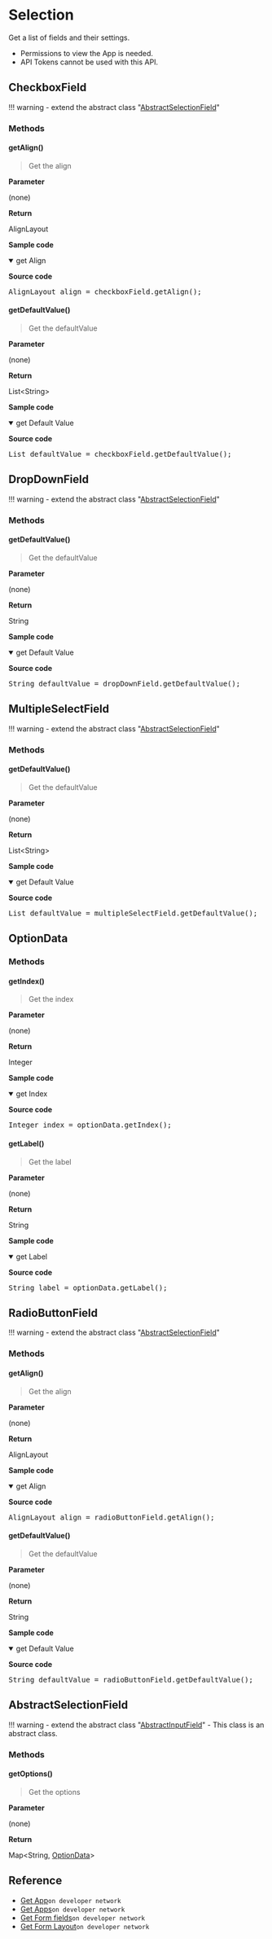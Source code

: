 # Selection

Get a list of fields and their settings.

>
- Permissions to view the App is needed.
- API Tokens cannot be used with this API.

## CheckboxField

!!! warning
    - extend the abstract class  "[AbstractSelectionField](#abstractselectionfield)"

### Methods

#### getAlign()

> Get the align

**Parameter**

(none)

**Return**

AlignLayout

**Sample code**

<details class="tab-container" open>
<Summary>get Align</Summary>

<strong class="tab-name">Source code</strong>

<pre class="inline-code">
AlignLayout align = checkboxField.getAlign();
</pre>

</details>

#### getDefaultValue()

> Get the defaultValue

**Parameter**

(none)

**Return**

List<String\>

**Sample code**

<details class="tab-container" open>
<Summary>get Default Value</Summary>

<strong class="tab-name">Source code</strong>

<pre class="inline-code">
List<String> defaultValue = checkboxField.getDefaultValue();
</pre>

</details>

## DropDownField

!!! warning
    - extend the abstract class  "[AbstractSelectionField](#abstractselectionfield)"

### Methods

#### getDefaultValue()

> Get the defaultValue

**Parameter**

(none)

**Return**

String

**Sample code**

<details class="tab-container" open>
<Summary>get Default Value</Summary>

<strong class="tab-name">Source code</strong>

<pre class="inline-code">
String defaultValue = dropDownField.getDefaultValue();
</pre>

</details>

## MultipleSelectField

!!! warning
    - extend the abstract class  "[AbstractSelectionField](#abstractselectionfield)"

### Methods

#### getDefaultValue()

> Get the defaultValue

**Parameter**

(none)

**Return**

List<String\>

**Sample code**

<details class="tab-container" open>
<Summary>get Default Value</Summary>

<strong class="tab-name">Source code</strong>

<pre class="inline-code">
List<String> defaultValue = multipleSelectField.getDefaultValue();
</pre>

</details>

## OptionData

### Methods

#### getIndex()

> Get the index

**Parameter**

(none)

**Return**

Integer

**Sample code**

<details class="tab-container" open>
<Summary>get Index</Summary>

<strong class="tab-name">Source code</strong>

<pre class="inline-code">
Integer index = optionData.getIndex();
</pre>

</details>

#### getLabel()

> Get the label

**Parameter**

(none)

**Return**

String

**Sample code**

<details class="tab-container" open>
<Summary>get Label</Summary>

<strong class="tab-name">Source code</strong>

<pre class="inline-code">
String label = optionData.getLabel();
</pre>

</details>

## RadioButtonField

!!! warning
    - extend the abstract class  "[AbstractSelectionField](#abstractselectionfield)"

### Methods

#### getAlign()

> Get the align

**Parameter**

(none)

**Return**

AlignLayout

**Sample code**

<details class="tab-container" open>
<Summary>get Align</Summary>

<strong class="tab-name">Source code</strong>

<pre class="inline-code">
AlignLayout align = radioButtonField.getAlign();
</pre>

</details>

#### getDefaultValue()

> Get the defaultValue

**Parameter**

(none)

**Return**

String

**Sample code**

<details class="tab-container" open>
<Summary>get Default Value</Summary>

<strong class="tab-name">Source code</strong>

<pre class="inline-code">
String defaultValue = radioButtonField.getDefaultValue();
</pre>

</details>

## AbstractSelectionField

!!! warning
    - extend the abstract class "[AbstractInputField](./form-fields-input/#abstractinputfield)"
    - This class is an abstract class.

### Methods

#### getOptions()

> Get the options

**Parameter**

(none)

**Return**

Map<String, [OptionData](#optiondata)\>

## Reference

- [Get App](https://developer.kintone.io/hc/en-us/articles/212494888)`on developer network`
- [Get Apps](https://developer.kintone.io/hc/en-us/articles/115005336727)`on developer network`
- [Get Form fields](https://developer.kintone.io/hc/en-us/articles/115005509288)`on developer network`
- [Get Form Layout](https://developer.kintone.io/hc/en-us/articles/115005509068)`on developer network`